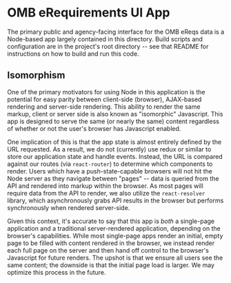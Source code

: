 # OMB eRequirements UI App

The primary public and agency-facing interface for the OMB eReqs data is a
Node-based app largely contained in this directory. Build scripts and
configuration are in the project's root directory -- see that README for
instructions on how to build and run this code.

## Isomorphism

One of the primary motivators for using Node in this application is the
potential for easy parity between client-side (browser), AJAX-based rendering
and server-side rendering. This ability to render the same markup, client or
server side is also known as "isomorphic" Javascript. This app is designed to
serve the same (or nearly the same) content regardless of whether or not the
user's browser has Javascript enabled.

One implication of this is that the app state is almost entirely defined by
the URL requested. As a result, we do not (currently) use redux or similar to
store our application state and handle events. Instead, the URL is compared
against our routes (via `react-router`) to determine which components to
render. Users which have a push-state-capable browsers will not hit the Node
server as they navigate between "pages" -- data is queried from the API and
rendered into markup within the browser. As most pages will require data from
the API to render, we also utilize the `react-resolver` library, which
asynchronously grabs API results in the browser but performs synchronously
when rendered server-side.

Given this context, it's accurate to say that this app is *both* a single-page
application and a traditional server-rendered application, depending on the
browser's capabilities. While most single-page apps render an initial, empty
page to be filled with content rendered in the browser, we instead render each
full page on the server and then hand off control to the browser's Javascript
for future renders. The upshot is that we ensure all users see the same
content; the downside is that the initial page load is larger. We may optimize
this process in the future.
